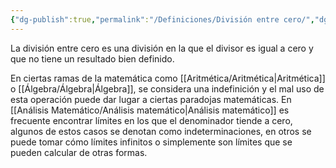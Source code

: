 ```yaml
---
{"dg-publish":true,"permalink":"/Definiciones/División entre cero/","dgPassFrontmatter":true}
---
```


La división entre cero es una división en la que el divisor es igual a cero y que no tiene un resultado bien definido.

En ciertas ramas de la matemática como [[Aritmética/Aritmética\|Aritmética]] o [[Álgebra/Álgebra\|Álgebra]], se considera una indefinición y el mal uso de esta operación puede dar lugar a ciertas paradojas matemáticas. En [[Análisis Matemático/Análisis matemático\|Análisis matemático]] es frecuente encontrar límites en los que el denominador tiende a cero, algunos de estos casos se denotan como indeterminaciones, en otros se puede tomar cómo límites infinitos o simplemente son límites que se pueden calcular de otras formas.